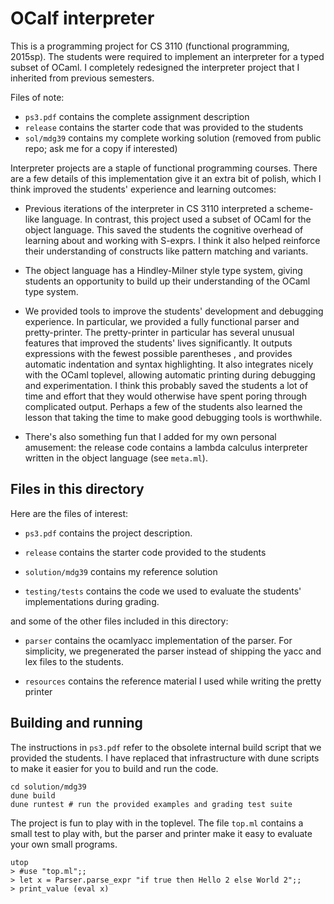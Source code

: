 OCalf interpreter
=================

This is a programming project for CS 3110 (functional programming, 2015sp).
The students were required to implement an interpreter for a typed subset of
OCaml.  I completely redesigned the interpreter project that I inherited from
previous semesters.

Files of note:
 * `ps3.pdf`   contains the complete assignment description
 * `release`   contains the starter code that was provided to the students
 * `sol/mdg39` contains my complete working solution (removed from public repo;
   ask me for a copy if interested)

Interpreter projects are a staple of functional programming courses.  There are
a few details of this implementation give it an extra bit of polish, which I
think improved the students' experience and learning outcomes:

* Previous iterations of the interpreter in CS 3110 interpreted a scheme-like
  language.  In contrast, this project used a subset of OCaml for the object
  language.  This saved the students the cognitive overhead of learning about
  and working with S-exprs.  I think it also helped reinforce their
  understanding of constructs like pattern matching and variants.

* The object language has a Hindley-Milner style type system, giving students an
  opportunity to build up their understanding of the OCaml type system.

* We provided tools to improve the students' development and debugging
  experience.  In particular, we provided a fully functional parser and
  pretty-printer.  The pretty-printer in particular has several unusual
  features that improved the students' lives significantly.  It outputs
  expressions with the fewest possible parentheses , and provides automatic
  indentation and syntax highlighting.  It also integrates nicely with the
  OCaml toplevel, allowing automatic printing during debugging and
  experimentation.  I think this probably saved the students a lot of time and
  effort that they would otherwise have spent poring through complicated
  output.  Perhaps a few of the students also learned the lesson that taking
  the time to make good debugging tools is worthwhile.

* There's also something fun that I added for my own personal amusement: the
  release code contains a lambda calculus interpreter written in the object
  language (see `meta.ml`).

Files in this directory
-----------------------

Here are the files of interest:

* `ps3.pdf` contains the project description.

* `release` contains the starter code provided to the students

* `solution/mdg39` contains my reference solution

* `testing/tests` contains the code we used to evaluate the students'
  implementations during grading.

and some of the other files included in this directory:

 * `parser` contains the ocamlyacc implementation of the parser.  For
   simplicity, we pregenerated the parser instead of shipping the yacc and lex
   files to the students.

* `resources` contains the reference material I used while writing the pretty
  printer


Building and running
--------------------

The instructions in `ps3.pdf` refer to the obsolete internal build script that
we provided the students.  I have replaced that infrastructure with dune
scripts to make it easier for you to build and run the code.

    cd solution/mdg39
    dune build
    dune runtest # run the provided examples and grading test suite

The project is fun to play with in the toplevel.  The file `top.ml` contains a
small test to play with, but the parser and printer make it easy to evaluate
your own small programs.

    utop
    > #use "top.ml";;
    > let x = Parser.parse_expr "if true then Hello 2 else World 2";;
    > print_value (eval x)

